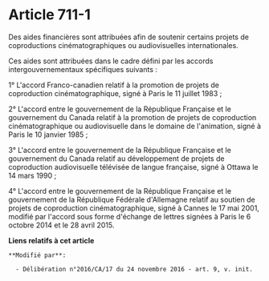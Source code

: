 # Article 711-1

Des aides financières sont attribuées afin de soutenir certains projets de coproductions cinématographiques ou audiovisuelles
internationales. 

Ces aides sont attribuées dans le cadre défini par les accords intergouvernementaux spécifiques suivants : 

1° L'accord Franco-canadien relatif à la promotion de projets de coproduction cinématographique, signé à Paris le 11 juillet
1983 ; 

2° L'accord entre le gouvernement de la République Française et le gouvernement du Canada relatif à la promotion de projets
de coproduction cinématographique ou audiovisuelle dans le domaine de l'animation, signé à Paris le 10 janvier 1985 ; 

3° L'accord entre le gouvernement de la République Française et le gouvernement du Canada relatif au développement de projets
de coproduction audiovisuelle télévisée de langue française, signé à Ottawa le 14 mars 1990 ; 

4° L'accord entre le gouvernement de la République Française et le gouvernement de la République Fédérale d'Allemagne relatif
au soutien de projets de coproduction cinématographique, signé à Cannes le 17 mai 2001, modifié par l'accord sous forme
d'échange de lettres signées à Paris le 6 octobre 2014 et le 28 avril 2015.

**Liens relatifs à cet article**

	**Modifié par**:

	  - Délibération n°2016/CA/17 du 24 novembre 2016 - art. 9, v. init.

